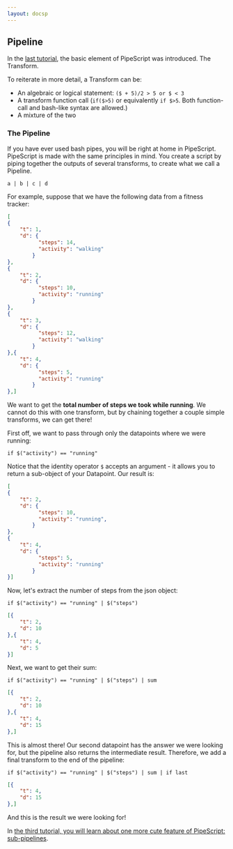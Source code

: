 ```yaml
---
layout: docsp
---
```

## Pipeline

In the [last tutorial](./basics.html), the basic element of PipeScript was introduced. The Transform.

To reiterate in more detail, a Transform can be:

- An algebraic or logical statement: `($ + 5)/2 > 5 or $ < 3`
- A transform function call (`if($>5)` or equivalently `if $>5`. Both function-call and bash-like syntax are allowed.)
- A mixture of the two

### The Pipeline

If you have ever used bash pipes, you will be right at home in PipeScript. PipeScript is made with the same principles in mind. You create a script by piping together the outputs of several transforms, to create what we call a Pipeline.

```
a | b | c | d
```

For example, suppose that we have the following data from a fitness tracker:

```json
[
{
    "t": 1,
    "d": {
          "steps": 14,
          "activity": "walking"
        }
},
{
    "t": 2,
    "d": {
          "steps": 10,
          "activity": "running"
        }
},
{
    "t": 3,
    "d": {
          "steps": 12,
          "activity": "walking"
        }
},{
    "t": 4,
    "d": {
          "steps": 5,
          "activity": "running"
        }
},]
```

We want to get the **total number of steps we took while running**. We cannot do this with one transform, but by chaining together a couple simple transforms, we can get there!

First off, we want to pass through only the datapoints where we were running:

```
if $("activity") == "running"
```

Notice that the identity operator `$` accepts an argument - it allows you to return a sub-object of your Datapoint. Our result is:
```json
[
{
    "t": 2,
    "d": {
          "steps": 10,
          "activity": "running",
        }
},
{
    "t": 4,
    "d": {
          "steps": 5,
          "activity": "running"
        }
}]
```
Now, let's extract the number of steps from the json object:

```
if $("activity") == "running" | $("steps")
```

```json
[{
    "t": 2,
    "d": 10
},{
    "t": 4,
    "d": 5
}]
```

Next, we want to get their sum:

```
if $("activity") == "running" | $("steps") | sum
```

```json
[{
    "t": 2,
    "d": 10
},{
    "t": 4,
    "d": 15
},]
```

This is almost there! Our second datapoint has the answer we were looking for, but the pipeline also returns the intermediate result. Therefore, we add a final transform to the end of the pipeline:

```
if $("activity") == "running" | $("steps") | sum | if last
```

```json
[{
    "t": 4,
    "d": 15
},]
```

And this is the result we were looking for!

In [the third tutorial, you will learn about one more cute feature of PipeScript: sub-pipelines](./subpipes.html).
